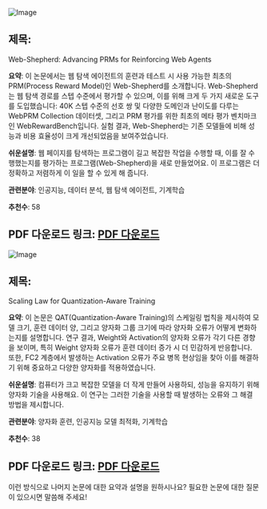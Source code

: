 ![Image](https://cdn-thumbnails.huggingface.co/social-thumbnails/papers/2505.15277.png)
## 제목:
Web-Shepherd: Advancing PRMs for Reinforcing Web Agents

**요약**: 이 논문에서는 웹 탐색 에이전트의 훈련과 테스트 시 사용 가능한 최초의 PRM(Process Reward Model)인 Web-Shepherd를 소개합니다. Web-Shepherd는 웹 탐색 경로를 스텝 수준에서 평가할 수 있으며, 이를 위해 크게 두 가지 새로운 도구를 도입했습니다: 40K 스텝 수준의 선호 쌍 및 다양한 도메인과 난이도를 다루는 WebPRM Collection 데이터셋, 그리고 PRM 평가를 위한 최초의 메타 평가 벤치마크인 WebRewardBench입니다. 실험 결과, Web-Shepherd는 기존 모델들에 비해 성능과 비용 효율성이 크게 개선되었음을 보여주었습니다.

**쉬운설명**: 웹 페이지를 탐색하는 프로그램이 길고 복잡한 작업을 수행할 때, 이를 잘 수행했는지를 평가하는 프로그램(Web-Shepherd)을 새로 만들었어요. 이 프로그램은 더 정확하고 저렴하게 이 일을 할 수 있게 해 줍니다. 

**관련분야**: 인공지능, 데이터 분석, 웹 탐색 에이전트, 기계학습

**추천수**: 58

**PDF 다운로드 링크**: [PDF 다운로드](https://arxiv.org/pdf/2505.15277)
---

![Image](https://cdn-thumbnails.huggingface.co/social-thumbnails/papers/2505.14302.png)
## 제목:
Scaling Law for Quantization-Aware Training

**요약**: 이 논문은 QAT(Quantization-Aware Training)의 스케일링 법칙을 제시하여 모델 크기, 훈련 데이터 양, 그리고 양자화 그룹 크기에 따라 양자화 오류가 어떻게 변화하는지를 설명합니다. 연구 결과, Weight와 Activation의 양자화 오류가 각기 다른 경향을 보이며, 특히 Weight 양자화 오류가 훈련 데이터 증가 시 더 민감하게 반응합니다. 또한, FC2 계층에서 발생하는 Activation 오류가 주요 병목 현상임을 찾아 이를 해결하기 위해 중요하고 다양한 양자화를 적용하였습니다.

**쉬운설명**: 컴퓨터가 크고 복잡한 모델을 더 작게 만들어 사용하되, 성능을 유지하기 위해 양자화 기술을 사용해요. 이 연구는 그러한 기술을 사용할 때 발생하는 오류와 그 해결 방법을 제시합니다.

**관련분야**: 양자화 훈련, 인공지능 모델 최적화, 기계학습

**추천수**: 38

**PDF 다운로드 링크**: [PDF 다운로드](https://arxiv.org/pdf/2505.14302)
---

이런 방식으로 나머지 논문에 대한 요약과 설명을 원하시나요? 필요한 논문에 대한 질문이 있으시면 말씀해 주세요!